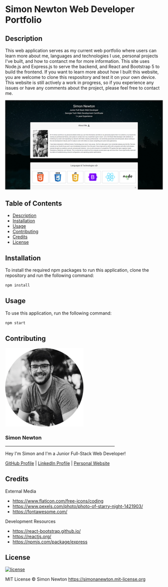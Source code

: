 # Simon Newton Web Developer Portfolio

## Description

This web application serves as my current web portfolio where users can learn more about me, languages and technologies I use, personal projects I've built, and how to contanct me for more information. This site uses Node.js and Express.js to serve the backend, and React and Bootstrap 5 to build the frontend. If you want to learn more about how I built this website, you are welcome to clone this respository and test it on your own device. This website is still actively a work in progress, so if you experience any issues or have any comments about the project, please feel free to contact me.

<div align="center">
<img src="./assets/site-preview.png" alt="Website Preview" />
</div>

## Table of Contents

* [Description](#description)
* [Installation](#installation)
* [Usage](#usage)
* [Contributing](#contributing)
* [Credits](#credits)
* [License](#license)

## Installation

To install the required npm packages to run this application, clone the repository and run the following command:
```sh
npm install
```

## Usage

To use this application, run the following command:
```sh
npm start
```

## Contributing

<div>
    <img src="./assets/profile-picture-circle.png" alt="Simon Newton Profile Picture" width=250 />
    <h3><b>Simon Newton</b></h3>
    <hr align=left width=350 />
    <p>Hey I'm Simon and I'm a Junior Full-Stack Web Developer!</p>
    <a href="https://github.com/simonanewton" target="_blank">GitHub Profile</a> | <a href="https://www.linkedin.com/in/simon-newton-2a7440129/" target="_blank">LinkedIn Profile</a> | <a href="https://simonanewton.herokuapp.com/" target="_blank">Personal Website</a>
</div>

## Credits

External Media
* https://www.flaticon.com/free-icons/coding
* https://www.pexels.com/photo/photo-of-starry-night-1421903/
* https://fontawesome.com/

Development Resources
* https://react-bootstrap.github.io/
* https://reactjs.org/
* https://npmjs.com/package/express

## License

[![license](https://img.shields.io/badge/license-MIT-blue)](https://simonanewton.mit-license.org)

MIT License &copy; Simon Newton <https://simonanewton.mit-license.org>

